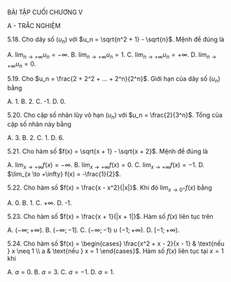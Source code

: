 BÀI TẬP CUỐI CHƯƠNG V

A - TRẮC NGHIỆM

5.18. Cho dãy số $(u_n)$ với $u_n = \sqrt{n^2 + 1} - \sqrt{n}$. Mệnh đề đúng là

A. $\lim_{n \to +\infty} u_n = -\infty$.
B. $\lim_{n \to +\infty} u_n = 1$.
C. $\lim_{n \to +\infty} u_n = +\infty$.
D. $\lim_{n \to +\infty} u_n = 0$.

5.19. Cho $u_n = \frac{2 + 2^2 + ... + 2^n}{2^n}$. Giới hạn của dãy số $(u_n)$ bằng

A. 1.
B. 2.
C. -1.
D. 0.

5.20. Cho cặp số nhân lũy vô hạn $(u_n)$ với $u_n = \frac{2}{3^n}$. Tổng của cặp số nhân này bằng

A. 3.
B. 2.
C. 1.
D. 6.

5.21. Cho hàm số $f(x) = \sqrt{x + 1} - \sqrt{x + 2}$. Mệnh đề đúng là

A. $\lim_{x \to +\infty} f(x) = -\infty$.
B. $\lim_{x \to +\infty} f(x) = 0$.
C. $\lim_{x \to +\infty} f(x) = -1$.
D. $\lim_{x \to +\infty} f(x) = -\frac{1}{2}$.

5.22. Cho hàm số $f(x) = \frac{x - x^2}{|x|}$. Khi đó $\lim_{x \to 0^+} f(x)$ bằng

A. 0.
B. 1.
C. $+\infty$.
D. -1.

5.23. Cho hàm số $f(x) = \frac{x + 1}{|x + 1|}$. Hàm số $f(x)$ liên tục trên

A. $(-\infty; +\infty)$.
B. $(-\infty; -1]$.
C. $(-\infty; -1) \cup (-1; +\infty)$.
D. $[-1; +\infty)$.

5.24. Cho hàm số $f(x) = \begin{cases} \frac{x^2 + x - 2}{x - 1} & \text{nếu } x \neq 1 \\ a & \text{nếu } x = 1 \end{cases}$. Hàm số $f(x)$ liên tục tại $x = 1$ khi

A. $a = 0$.
B. $a = 3$.
C. $a = -1$.
D. $a = 1$.